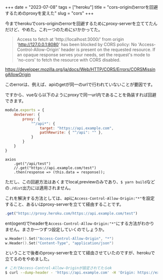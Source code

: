 +++
date = "2023-07-08"
tags = ["heroku"]
title = "cors-originのerrorを回避するためのproxyを変えた"
slug = "cors"
+++

今までherokuでcors-originのerrorを回避するためにproxy-serverを立ててたんだけど、やめた。これ一つのために`$7`かかってた。

> Access to fetch at 'http://localhost:3000/' from origin 'http://127.0.0.1:8080'
> has been blocked by CORS policy: No 'Access-Control-Allow-Origin' header is present on the requested resource.
> If an opaque response serves your needs, set the request's mode to 'no-cors' to fetch the resource with CORS disabled.

https://developer.mozilla.org/ja/docs/Web/HTTP/CORS/Errors/CORSMissingAllowOrigin

このerrorは、例えば、apiのgetが同一のurlで行われていないことが要因です。

ですから、vueなら以下のようにproxyで同一url内であることを偽装すれば回避できます。

```js:vue.config.js 
module.exports = {
	devServer: {
		proxy: {
			"^/api*": {
				target: "https://api.example.com",
				pathRewrite: { "^/api": "" },
			}
		}
	}
}
```

```js:src/App.vue
axios
    .get("/api/test")
    //.get("https://api.example.com/test")
    .then(response => (this.data = response));
```

ただし、この回避方法はあくまでlocal,previewのみであり、`$ yarn build`などの`./dist`出力には適用されません。

これを解決する方法としては、apiに`Access-Control-Allow-Origin:"*"`を設定すること、あるいはproxy-serverを立てて経由することです。

```js
.get("https://proxy.heroku.com/https://api.example.com/test")
```

ent(ogent)でheaderを`Access-Control-Allow-Origin:"*"`にする方法がわかりません。まさか一つずつ設定していくのでしょうか。

```go:ent/ogent/oas_response_encoders_gen.go
w.Header().Set("Access-Control-Allow-Origin", "*")
w.Header().Set("Content-Type", "application/json")
```

ということで後者のproxy-serverを立てて経由させていたのですが、herokuで立てるのをやめました。

```sh
# これでAccess-Control-Allow-Originが設定されてたらok
$ curl --dump-header - 'https://api.example.com' -H 'Origin: https://example.com'
```

